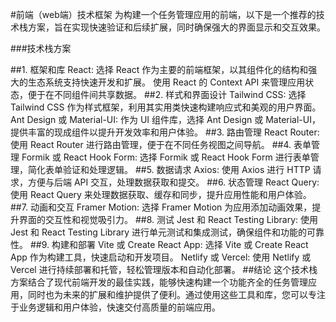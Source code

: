 #前端（web端）技术框架
为构建一个任务管理应用的前端，以下是一个推荐的技术栈方案，旨在实现快速验证和后续扩展，同时确保强大的界面显示和交互效果。

###技术栈方案
    
##1. 框架和库
    React:
        选择 React 作为主要的前端框架，以其组件化的结构和强大的生态系统支持快速开发和扩展。
        使用 React 的 Context API 来管理应用状态，便于在不同组件间共享数据。
##2. 样式和界面设计
    Tailwind CSS:
        选择 Tailwind CSS 作为样式框架，利用其实用类快速构建响应式和美观的用户界面。
    Ant Design 或 Material-UI:
        作为 UI 组件库，选择 Ant Design 或 Material-UI，提供丰富的现成组件以提升开发效率和用户体验。
##3. 路由管理
    React Router:
        使用 React Router 进行路由管理，便于在不同任务视图之间导航。
##4. 表单管理
    Formik 或 React Hook Form:
        选择 Formik 或 React Hook Form 进行表单管理，简化表单验证和处理逻辑。
##5. 数据请求
    Axios:
        使用 Axios 进行 HTTP 请求，方便与后端 API 交互，处理数据获取和提交。
##6. 状态管理
    React Query:
        使用 React Query 来处理数据获取、缓存和同步，提升应用性能和用户体验。
##7. 动画和交互
    Framer Motion:
        选择 Framer Motion 为应用添加动画效果，提升界面的交互性和视觉吸引力。
##8. 测试
    Jest 和 React Testing Library:
        使用 Jest 和 React Testing Library 进行单元测试和集成测试，确保组件和功能的可靠性。
##9. 构建和部署
    Vite 或 Create React App:
        选择 Vite 或 Create React App 作为构建工具，快速启动和开发项目。
    Netlify 或 Vercel:
        使用 Netlify 或 Vercel 进行持续部署和托管，轻松管理版本和自动化部署。
##结论
    这个技术栈方案结合了现代前端开发的最佳实践，能够快速构建一个功能齐全的任务管理应用，同时也为未来的扩展和维护提供了便利。通过使用这些工具和库，您可以专注于业务逻辑和用户体验，快速交付高质量的前端应用。